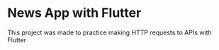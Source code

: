 # News App with Flutter

This project was made to practice making HTTP requests to APIs with Flutter